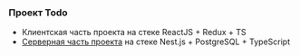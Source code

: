 ### Проект Todo

* Клиентская часть проекта на стеке ReactJS + Redux + TS
* [Серверная часть проекта](https://github.com/Feelcover/Todo-Server) на стеке Nest.js + PostgreSQL + TypeScript
